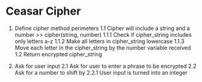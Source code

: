 # Ceasar Cipher

1. Define cipher method perimeters
  1.1 Cipher will include a string and a number >> cipher(string, number)
    1.1.1 Check if cipher_string includes only letters a-z
    1.1.2 Make all letters in cipher_string lowercase
    1.1.3 Move each letter in the cipher_string by the number variable received
  1.2 Return encrypted cipher_string

2. Ask for user input
  2.1 Ask for user to enter a phrase to be encrypted
  2.2 Ask for a number to shift by
    2.2.1 User input is turned into an integer
